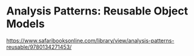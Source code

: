 # Analysis Patterns: Reusable Object Models

https://www.safaribooksonline.com/library/view/analysis-patterns-reusable/9780134271453/
